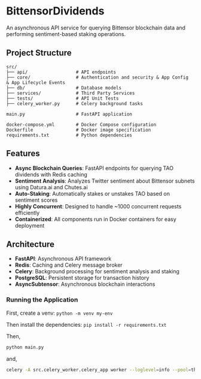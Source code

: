 # BittensorDividends
An asynchronous API service for querying Bittensor blockchain data and performing sentiment-based staking operations.


## Project Structure

```
src/
├── api/                  # API endpoints
├── core/                 # Authentication and security & App Config  & App Lifecycle Events
├── db/                   # Database models
├── services/             # Third Party Services
├── tests/                # API Unit Tests
├── celery_worker.py      # Celery background tasks

main.py                   # FastAPI application

docker-compose.yml        # Docker Compose configuration
Dockerfile                # Docker image specification
requirements.txt          # Python dependencies
```

## Features

- **Async Blockchain Queries**: FastAPI endpoints for querying TAO dividends with Redis caching
- **Sentiment Analysis**: Analyzes Twitter sentiment about Bittensor subnets using Datura.ai and Chutes.ai
- **Auto-Staking**: Automatically stakes or unstakes TAO based on sentiment scores
- **Highly Concurrent**: Designed to handle ~1000 concurrent requests efficiently
- **Containerized**: All components run in Docker containers for easy deployment

## Architecture

- **FastAPI**: Asynchronous API framework
- **Redis**: Caching and Celery message broker
- **Celery**: Background processing for sentiment analysis and staking
- **PostgreSQL**: Persistent storage for transaction history
- **AsyncSubtensor**: Asynchronous blockchain interactions


### Running the Application
First, create a venv: `python -m venv my-env`

Then install the dependencies: `pip install -r requirements.txt`

Then,
```bash
python main.py
```
and,
```bash
celery -A src.celery_worker.celery_app worker --loglevel=info --pool=threads
```